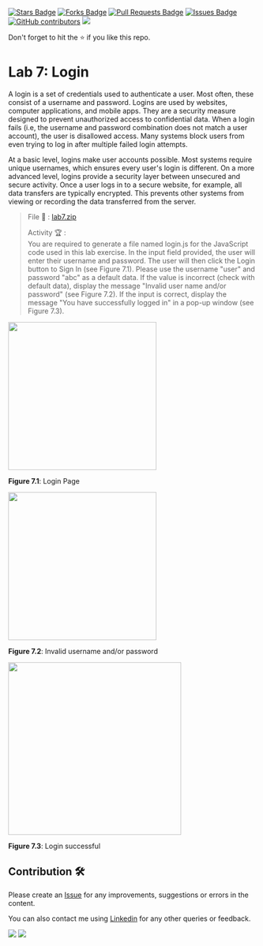 <a href="https://github.com/drshahizan/learn-php/stargazers"><img src="https://img.shields.io/github/stars/drshahizan/learn-php" alt="Stars Badge"/></a>
<a href="https://github.com/drshahizan/learn-php/network/members"><img src="https://img.shields.io/github/forks/drshahizan/learn-php" alt="Forks Badge"/></a>
<a href="https://github.com/drshahizan/learn-php/pulls"><img src="https://img.shields.io/github/issues-pr/drshahizan/learn-php" alt="Pull Requests Badge"/></a>
<a href="https://github.com/drshahizan/learn-php/issues"><img src="https://img.shields.io/github/issues/drshahizan/learn-php" alt="Issues Badge"/></a>
<a href="https://github.com/drshahizan/learn-php/graphs/contributors"><img alt="GitHub contributors" src="https://img.shields.io/github/contributors/drshahizan/learn-php?color=2b9348"></a>
![](https://visitor-badge.glitch.me/badge?page_id=drshahizan/learn-php)

Don't forget to hit the :star: if you like this repo.

# Lab 7: Login

A login is a set of credentials used to authenticate a user. Most often, these consist of a username and password. Logins are used by websites, computer applications, and mobile apps. They are a security measure designed to prevent unauthorized access to confidential data. When a login fails (i.e, the username and password combination does not match a user account), the user is disallowed access. Many systems block users from even trying to log in after multiple failed login attempts.

At a basic level, logins make user accounts possible. Most systems require unique usernames, which ensures every user's login is different. On a more advanced level, logins provide a security layer between unsecured and secure activity. Once a user logs in to a secure website, for example, all data transfers are typically encrypted. This prevents other systems from viewing or recording the data transferred from the server.

> File 📁 : [lab7.zip](./download/lab7.zip?raw=true)
> 
> Activity 🏆 :<br>
>You are required to generate a file named login.js for the JavaScript code used in this lab exercise. In the input field provided, the user will enter their username and password. The user will then click the Login button to Sign In (see Figure 7.1). Please use the username "user" and password "abc" as a default data. If the value is incorrect (check with default data), display the message "Invalid user name and/or password" (see Figure 7.2). If the input is correct, display the message "You have successfully logged in" in a pop-up window (see Figure 7.3).
> 

<img src="./download/l7int-a.png" width="300" />

**Figure 7.1**: Login Page

<img src="./download/l7int-b.png" width="300" />

**Figure 7.2**: Invalid username and/or password

<img src="./download/l7int-c.png" width="350" />

**Figure 7.3**: Login successful

## Contribution 🛠️
Please create an [Issue](https://github.com/drshahizan/learn-php/issues) for any improvements, suggestions or errors in the content.

You can also contact me using [Linkedin](https://www.linkedin.com/in/drshahizan/) for any other queries or feedback.

![](https://komarev.com/ghpvc/?username=drshahizan&label=Views&color=0e75b6&style=flat)
![](https://hit.yhype.me/github/profile?user_id=81284918)

